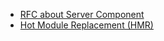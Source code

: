 - [RFC about Server Component](../1.Project/Server%20Component/RFC%20about%20Server%20Component.md)
- [Hot Module Replacement (HMR)](../1.Project/Server%20Component/Hot%20Module%20Replacement%20(HMR).md)
